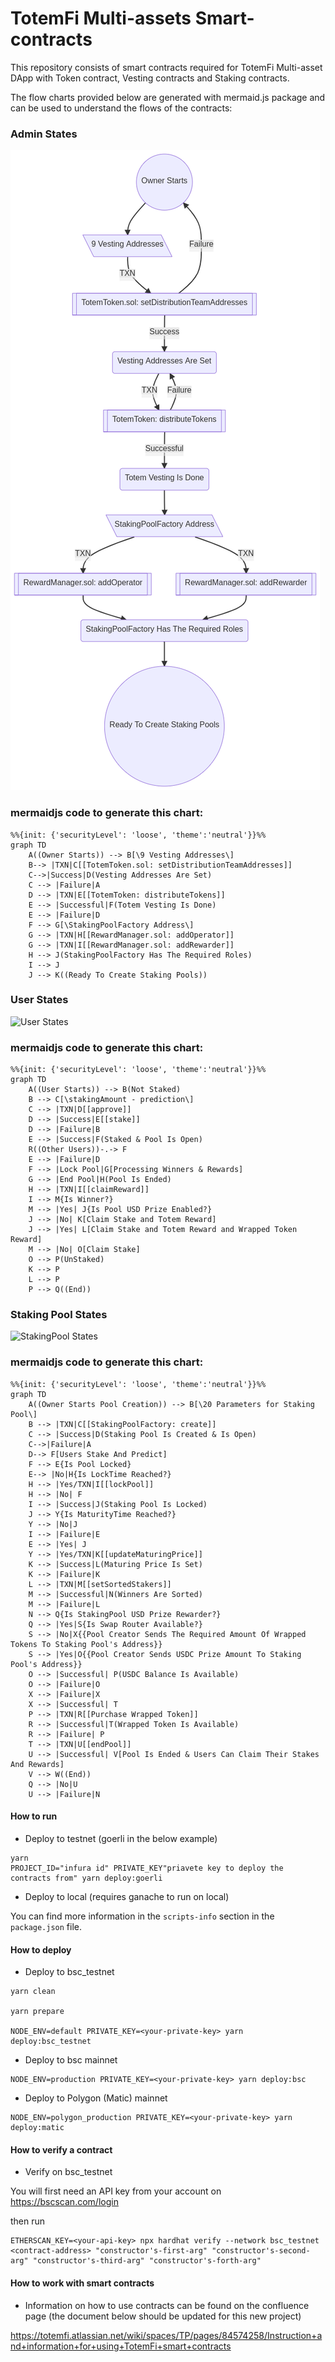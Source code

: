 # TotemFi Multi-assets Smart-contracts

This repository consists of smart contracts required for TotemFi Multi-asset DApp with Token contract, Vesting contracts and Staking contracts.

The flow charts provided below are generated with mermaid.js package and can be used to understand the flows of the contracts:

### Admin States
![Admin States](https://github.com/TotemFi/totem-contracts-v2/raw/main/graphs/adminStates.png)

### mermaidjs code to generate this chart:
```mermaid
%%{init: {'securityLevel': 'loose', 'theme':'neutral'}}%%
graph TD
    A((Owner Starts)) --> B[\9 Vesting Addresses\]
    B--> |TXN|C[[TotemToken.sol: setDistributionTeamAddresses]]
    C-->|Success|D(Vesting Addresses Are Set)
    C --> |Failure|A
    D --> |TXN|E[[TotemToken: distributeTokens]]
    E --> |Successful|F(Totem Vesting Is Done)
    E --> |Failure|D
    F --> G[\StakingPoolFactory Address\]
    G --> |TXN|H[[RewardManager.sol: addOperator]]
    G --> |TXN|I[[RewardManager.sol: addRewarder]]
    H --> J(StakingPoolFactory Has The Required Roles)
    I --> J
    J --> K((Ready To Create Staking Pools))
```


### User States
![User States](https://github.com/TotemFi/totem-contracts-v2/blob/feature/TOT-754/add-mermaidjs-charts-to-readme/graphs/usersStates.png)

### mermaidjs code to generate this chart:
```mermaid
%%{init: {'securityLevel': 'loose', 'theme':'neutral'}}%%
graph TD
    A((User Starts)) --> B(Not Staked)
    B --> C[\stakingAmount - prediction\]
    C --> |TXN|D[[approve]]
    D --> |Success|E[[stake]]
    D --> |Failure|B
    E --> |Success|F(Staked & Pool Is Open) 
    R((Other Users))-.-> F
    E --> |Failure|D
    F --> |Lock Pool|G[Processing Winners & Rewards]
    G --> |End Pool|H(Pool Is Ended)
    H --> |TXN|I[[claimReward]]
    I --> M{Is Winner?}
    M --> |Yes| J{Is Pool USD Prize Enabled?}
    J --> |No| K[Claim Stake and Totem Reward]
    J --> |Yes| L[Claim Stake and Totem Reward and Wrapped Token Reward]
    M --> |No| O[Claim Stake]
    O --> P(UnStaked)
    K --> P
    L --> P
    P --> Q((End))
```

### Staking Pool States
![StakingPool States](https://github.com/TotemFi/totem-contracts-v2/blob/feature/TOT-754/add-mermaidjs-charts-to-readme/graphs/stakingPoolStates.png)

### mermaidjs code to generate this chart:
```mermaid
%%{init: {'securityLevel': 'loose', 'theme':'neutral'}}%%
graph TD
    A((Owner Starts Pool Creation)) --> B[\20 Parameters for Staking Pool\]
    B --> |TXN|C[[StakingPoolFactory: create]]
    C --> |Success|D(Staking Pool Is Created & Is Open)
    C-->|Failure|A
    D--> F[Users Stake And Predict]
    F --> E{Is Pool Locked}
    E--> |No|H{Is LockTime Reached?}
    H --> |Yes/TXN|I[[lockPool]]
    H --> |No| F
    I --> |Success|J(Staking Pool Is Locked)
    J --> Y{Is MaturityTime Reached?}
    Y --> |No|J
    I --> |Failure|E
    E --> |Yes| J
    Y --> |Yes/TXN|K[[updateMaturingPrice]]
    K --> |Success|L(Maturing Price Is Set)
    K --> |Failure|K
    L --> |TXN|M[[setSortedStakers]]
    M --> |Successful|N(Winners Are Sorted)
    M --> |Failure|L 
    N --> Q{Is StakingPool USD Prize Rewarder?}
    Q --> |Yes|S{Is Swap Router Available?}
    S --> |No|X{{Pool Creator Sends The Required Amount Of Wrapped Tokens To Staking Pool's Address}}
    S --> |Yes|O{{Pool Creator Sends USDC Prize Amount To Staking Pool's Address}}
    O --> |Successful| P(USDC Balance Is Available) 
    O --> |Failure|O
    X --> |Failure|X
    X --> |Successful| T
    P --> |TXN|R[[Purchase Wrapped Token]]
    R --> |Successful|T(Wrapped Token Is Available)
    R --> |Failure| P
    T --> |TXN|U[[endPool]]
    U --> |Successful| V[Pool Is Ended & Users Can Claim Their Stakes And Rewards]
    V --> W((End))
    Q --> |No|U
    U --> |Failure|N
```


#### How to run

-   Deploy to testnet (goerli in the below example)

```
yarn
PROJECT_ID="infura id" PRIVATE_KEY"priavete key to deploy the contracts from" yarn deploy:goerli
```

-   Deploy to local (requires ganache to run on local)


You can find more information in the `scripts-info` section in the `package.json` file.


#### How to deploy

-   Deploy to bsc_testnet

```
yarn clean

yarn prepare

NODE_ENV=default PRIVATE_KEY=<your-private-key> yarn deploy:bsc_testnet
```

-   Deploy to bsc mainnet


```
NODE_ENV=production PRIVATE_KEY=<your-private-key> yarn deploy:bsc
```

-   Deploy to Polygon (Matic) mainnet


```
NODE_ENV=polygon_production PRIVATE_KEY=<your-private-key> yarn deploy:matic
```


#### How to verify a contract

- Verify on bsc_testnet

You will first need an API key from your account on https://bscscan.com/login

then run 

```
ETHERSCAN_KEY=<your-api-key> npx hardhat verify --network bsc_testnet <contract-address> "constructor's-first-arg" "constructor's-second-arg" "constructor's-third-arg" "constructor's-forth-arg"
```

#### How to work with smart contracts 

- Information on how to use contracts can be found on the confluence page (the document below should be updated for this new project)

https://totemfi.atlassian.net/wiki/spaces/TP/pages/84574258/Instruction+and+information+for+using+TotemFi+smart+contracts


